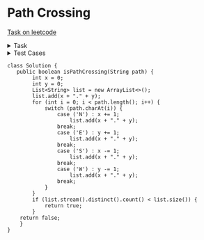 # Path Crossing

[Task on leetcode](https://leetcode.com/problems/path-crossing/description/)

<details>
<summary>Task</summary>
Given a string path, where path[i] = 'N', 'S', 'E' or 'W', each representing moving one unit north, south, east, or west, respectively. You start at the origin (0, 0) on a 2D plane and walk on the path specified by path.

Return true if the path crosses itself at any point, that is, if at any time you are on a location you have previously visited. Return false otherwise.
</details>

<details>
<summary>Test Cases</summary>

- Input: path = "NES"<br>Output: false
- Input: path = "NESWW"<br>Output: true

</details>


```
class Solution {
   public boolean isPathCrossing(String path) {
        int x = 0;
        int y = 0;
        List<String> list = new ArrayList<>();
        list.add(x + "." + y);
        for (int i = 0; i < path.length(); i++) {
            switch (path.charAt(i)) {
                case ('N') : x += 1;
                    list.add(x + "." + y);
                break;
                case ('E') : y += 1;
                    list.add(x + "." + y);
                break;
                case ('S') : x -= 1;
                    list.add(x + "." + y);
                break;
                case ('W') : y -= 1;
                    list.add(x + "." + y);
                break;
            }
        }
        if (list.stream().distinct().count() < list.size()) {
            return true;
        }
    return false;
    }
}

```